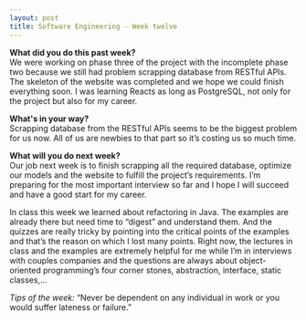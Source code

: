 ```yaml
---
layout: post
title: Software Engineering - Week twelve
---
```


<b>What did you do this past week?</b><br>
We were working on phase three of the project with the incomplete phase two because we still had problem scrapping database from RESTful APIs. The skeleton of the website was completed and we hope we could finish everything soon. I was learning Reacts as long as PostgreSQL, not only for the project but also for my career.

<b>What's in your way?</b><br>
Scrapping database from the RESTful APIs seems to be the biggest problem for us now. All of us are newbies to that part so it’s costing us so much time.

<b>What will you do next week?</b><br>
Our job next week is to finish scrapping all the required database, optimize our models and the website to fulfill the project’s requirements. I’m preparing for the most important interview so far and I hope I will succeed and have a good start for my career.

In class this week we learned about refactoring in Java. The examples are already there but need time to “digest” and understand them. And the quizzes are really tricky by pointing into the critical points of the examples and that’s the reason on which I lost many points. Right now, the lectures in class and the examples are extremely helpful for me while I’m in interviews with couples companies and the questions are always about object-oriented programming’s four corner stones, abstraction, interface, static classes,…

<i>Tips of the week: </i> “Never be dependent on any individual in work or you would suffer lateness or failure.”
